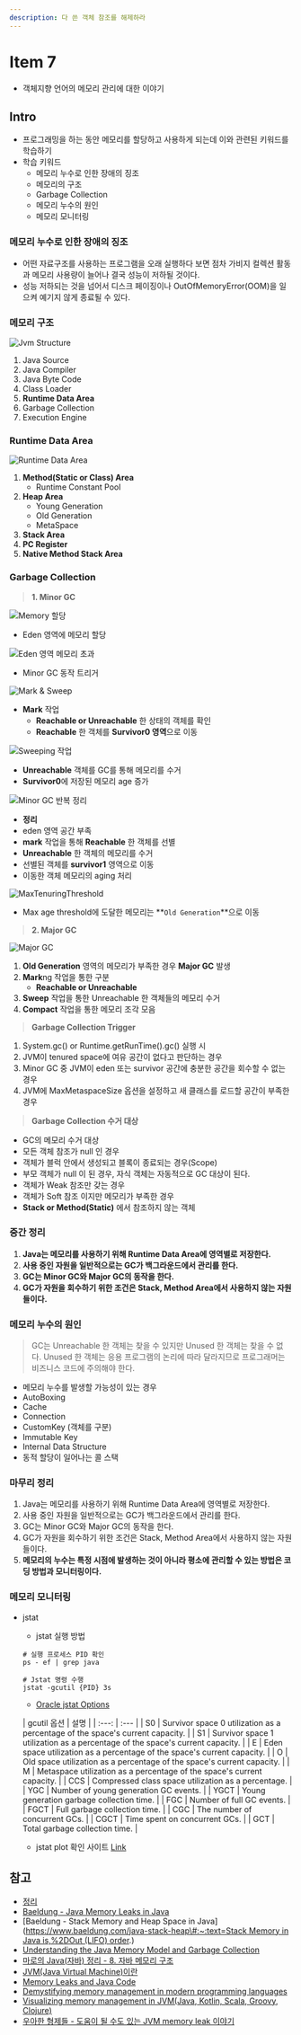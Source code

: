 ```yaml
---
description: 다 쓴 객체 참조를 해제하라
---
```


# Item 7

* 객체지향 언어의 메모리 관리에 대한 이야기

## Intro

* 프로그래밍을 하는 동안 메모리를 할당하고 사용하게 되는데 이와 관련된 키워드를 학습하기
* 학습 키워드
	* 메모리 누수로 인한 장애의 징조
	* 메모리의 구조
	* Garbage Collection
	* 메모리 누수의 원인
	* 메모리 모니터링

### 메모리 누수로 인한 장애의 징조

* 어떤 자료구조를 사용하는 프로그램을 오래 실행하다 보면 점차 가비지 컬렉션 활동과 메모리 사용량이 늘어나 결국 성능이 저하될 것이다.
* 성능 저하되는 것을 넘어서 디스크 페이징이나 OutOfMemoryError\(OOM\)을 일으켜 예기지 않게 종료될 수 있다.

### 메모리 구조

![Jvm Structure](../../.gitbook/assets/jvm_structure.png)

1. Java Source
2. Java Compiler
3. Java Byte Code
4. Class Loader
5. **Runtime Data Area**
6. Garbage Collection
7. Execution Engine

### Runtime Data Area

![Runtime Data Area](../../.gitbook/assets/runtime_data_area.png)

1. **Method\(Static or Class\) Area**
	* Runtime Constant Pool
2. **Heap Area**
	* Young Generation
	* Old Generation
	* MetaSpace
3. **Stack Area**
4. **PC Register**
5. **Native Method Stack Area**

### Garbage Collection

> **1. Minor GC**

![Memory &#xD560;&#xB2F9;](../../.gitbook/assets/memory_init.png)

* Eden 영역에 메모리 할당

![Eden &#xC601;&#xC5ED; &#xBA54;&#xBAA8;&#xB9AC; &#xCD08;&#xACFC;](../../.gitbook/assets/eden_max.png)

* Minor GC 동작 트리거

![Mark &amp; Sweep](../../.gitbook/assets/marking.png)

* **Mark** 작업
	* **Reachable or Unreachable** 한 상태의 객체를 확인
	* **Reachable** 한 객체를 **Survivor0 영역**으로 이동

![Sweeping &#xC791;&#xC5C5;](../../.gitbook/assets/sweep.png)

* **Unreachable** 객체를 GC를 통해 메모리를 수거
* **Survivor0**에 저장된 메모리 age 증가

![Minor GC &#xBC18;&#xBCF5; &#xC815;&#xB9AC;](../../.gitbook/assets/minor_gc_repeat.png)

* **정리**
* eden 영역 공간 부족
* **mark** 작업을 통해 **Reachable** 한 객체를 선별
* **Unreachable** 한 객체의 메모리를 수거
* 선별된 객체를 **survivor1** 영역으로 이동
* 이동한 객체 메모리의 aging 처리

![MaxTenuringThreshold](../../.gitbook/assets/max_teunring_threshold.png)

* Max age threshold에 도달한 메모리는 **`Old Generation`**으로 이동

> **2. Major GC**

![Major GC](../../.gitbook/assets/major_gc.png)

1. **Old Generation** 영역의 메모리가 부족한 경우 **Major GC** 발생
2. **Mark**ng 작업을 통한 구분
	* **Reachable or Unreachable**
3. **Sweep** 작업을 통한 Unreachable 한 객체들의 메모리 수거
4. **Compact** 작업을 통한 메모리 조각 모음

> **Garbage Collection Trigger**

1. System.gc\(\) or Runtime.getRunTime\(\).gc\(\) 실행 시
2. JVM이 tenured space에 여유 공간이 없다고 판단하는 경우
3. Minor GC 중 JVM이 eden 또는 survivor 공간에 충분한 공간을 회수할 수 없는 경우
4. JVM에 MaxMetaspaceSize 옵션을 설정하고 새 클래스를 로드할 공간이 부족한 경우

> **Garbage Collection 수거 대상**

* GC의 메모리 수거 대상
* 모든 객체 참조가 null 인 경우
* 객체가 블럭 안에서 생성되고 블록이 종료되는 경우\(Scope\)
* 부모 객체가 null 이 된 경우, 자식 객체는 자동적으로 GC 대상이 된다.
* 객체가 Weak 참조만 갖는 경우
* 객체가 Soft 참조 이지만 메모리가 부족한 경우
* **Stack or Method\(Static\)** 에서 참조하지 않는 객체

### 중간 정리

1. **Java는 메모리를 사용하기 위해 Runtime Data Area에 영역별로 저장한다.**
2. **사용 중인 자원을 일반적으로는 GC가 백그라운드에서 관리를 한다.**
3. **GC는 Minor GC와 Major GC의 동작을 한다.**
4. **GC가 자원을 회수하기 위한 조건은 Stack, Method Area에서 사용하지 않는 자원들이다.**

### 메모리 누수의 원인

> GC는 Unreachable 한 객체는 찾을 수 있지만 Unused 한 객체는 찾을 수 없다. Unused 한 객체는 응용 프로그램의 논리에 따라 달라지므로 프로그래머는 비즈니스 코드에 주의해야 한다.

* 메모리 누수를 발생할 가능성이 있는 경우
* AutoBoxing
* Cache
* Connection
* CustomKey \(객체를 구분\)
* Immutable Key
* Internal Data Structure
* 동적 할당이 일어나는 콜 스택

### 마무리 정리

1. Java는 메모리를 사용하기 위해 Runtime Data Area에 영역별로 저장한다.
2. 사용 중인 자원을 일반적으로는 GC가 백그라운드에서 관리를 한다.
3. GC는 Minor GC와 Major GC의 동작을 한다.
4. GC가 자원을 회수하기 위한 조건은 Stack, Method Area에서 사용하지 않는 자원들이다.
5. **메모리의 누수는 특정 시점에 발생하는 것이 아니라 평소에 관리할 수 있는 방법은 코딩 방법과 모니터링이다.**

### 메모리 모니터링

* jstat

	* jstat 실행 방법

  ```text
  # 실행 프로세스 PID 확인
  ps - ef | grep java

  # Jstat 명령 수행
  jstat -gcutil {PID} 3s
  ```

	* [Oracle jstat Options](https://docs.oracle.com/javase/8/docs/technotes/tools/unix/jstat.html)

  | gcutil 옵션 | 설명 |
        | :---: | :--- |
  | S0 | Survivor space 0 utilization as a percentage of the space's current capacity. |
  | S1 | Survivor space 1 utilization as a percentage of the space's current capacity. |
  | E | Eden space utilization as a percentage of the space's current capacity. |
  | O | Old space utilization as a percentage of the space's current capacity. |
  | M | Metaspace utilization as a percentage of the space's current capacity. |
  | CCS | Compressed class space utilization as a percentage. |
  | YGC | Number of young generation GC events. |
  | YGCT | Young generation garbage collection time. |
  | FGC | Number of full GC events. |
  | FGCT | Full garbage collection time. |
  | CGC | The number of concurrent GCs. |
  | CGCT | Time spent on concurrent GCs. |
  | GCT | Total garbage collection time. |

	* jstat plot 확인 사이트 [Link](http://nix-on.blogspot.com/2015/01/java-jstat-how-to-visualize-garbage.html)

## 참고

* [정리](https://github.com/SeokRae/TIL/tree/768bdbfead3ed7c6d77a8e8a0f5229093ab187b5/java/contents/effactive/item7/item7.pdf)
* [Baeldung - Java Memory Leaks in Java](https://www.baeldung.com/java-memory-leaks)
* \[Baeldung - Stack Memory and Heap Space in
  Java\]\([https://www.baeldung.com/java-stack-heap\#:~:text=Stack Memory in Java is,%2DOut \(LIFO\) order](https://www.baeldung.com/java-stack-heap#:~:text=Stack%20Memory%20in%20Java%20is,%2DOut%20%28LIFO%29%20order).\)
* [Understanding the Java Memory Model and Garbage Collection](https://dzone.com/articles/understanding-the-java-memory-model-and-the-garbag#:~:text=There%20is%20a%20JVM%20level,%E2%80%9Cstop%20the%20world%E2%80%9D%20process.)
* [마로의 Java\(자바\) 정리 - 8. 자바 메모리 구조](https://hoonmaro.tistory.com/19)
* [JVM\(Java Virtual Machine\)이란](https://honbabzone.com/java/java-jvm/)
* [Memory Leaks and Java Code](https://dzone.com/articles/memory-leak-andjava-code)
* [Demystifying memory management in modern programming languages](https://deepu.tech/memory-management-in-programming/)
* [Visualizing memory management in JVM\(Java, Kotlin, Scala, Groovy, Clojure\)](https://deepu.tech/memory-management-in-jvm/)
* [우아한 형제들 - 도움이 될 수도 있는 JVM memory leak 이야기](https://woowabros.github.io/tools/2019/05/24/jvm_memory_leak.html)
